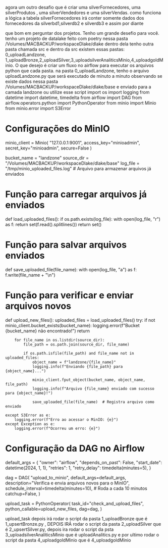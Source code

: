 
agora um outro desafio que é criar uma silverFornecedores, uma silverProdutos , uma silverVendedores e uma silverVendas. como funciona a lógica a tabela silverFornecedores irá conter somente dados dos fornecedores da silverbd1,silverdb2 e silverdb3 e assim por diante



que bom em perguntar dos projetos. Tenho um grande desefio para você. tenho um projeto de datalake feito com poetry nessa pasta /Volumes/MACBACKUP/workspaceDlake/dlake dentro dela tenho outra pasta chamada src e dentro da src existem essas pastas: 0_uploadLandzone, 1_uploadBronze,2_uploadSilver,3_uploadsilverAnaliticsMinio,4_uploadgoldMinio. O que desejo é criar um fluxo no airflow para executar os arquivos python que cada pasta. na pasta 0_uploadLandzone, tenho o arquivo  uploadLandzone.py que será executado de minuto a minuto observando se existe dados nessa pasta /Volumes/MACBACKUP/workspaceDlake/dlake/base e enviado para a camada landzone ou utilize esse script import os
import logging
from datetime import datetime, timedelta
from airflow import DAG
from airflow.operators.python import PythonOperator
from minio import Minio
from minio.error import S3Error

# Configurações do MinIO
minio_client = Minio(
    "127.0.0.1:9001",
    access_key="minioadmin",
    secret_key="minioadmin",
    secure=False
)

bucket_name = "landzone"
source_dir = "/Volumes/MACBACKUP/workspaceDlake/dlake/base"
log_file = "/tmp/minio_uploaded_files.log"  # Arquivo para armazenar arquivos já enviados

# Função para carregar arquivos já enviados
def load_uploaded_files():
    if os.path.exists(log_file):
        with open(log_file, "r") as f:
            return set(f.read().splitlines())
    return set()

# Função para salvar arquivos enviados
def save_uploaded_file(file_name):
    with open(log_file, "a") as f:
        f.write(file_name + "\n")

# Função para verificar e enviar arquivos novos
def upload_new_files():
    uploaded_files = load_uploaded_files()
    try:
        if not minio_client.bucket_exists(bucket_name):
            logging.error(f"Bucket {bucket_name} não encontrado!")
            return

        for file_name in os.listdir(source_dir):
            file_path = os.path.join(source_dir, file_name)

            if os.path.isfile(file_path) and file_name not in uploaded_files:
                object_name = f"landzone/{file_name}"
                logging.info(f"Enviando {file_path} para {object_name}...")

                minio_client.fput_object(bucket_name, object_name, file_path)
                logging.info(f"Arquivo {file_name} enviado com sucesso para {object_name}!")

                save_uploaded_file(file_name)  # Registra arquivo como enviado

    except S3Error as e:
        logging.error(f"Erro ao acessar o MinIO: {e}")
    except Exception as e:
        logging.error(f"Ocorreu um erro: {e}")

# Configuração da DAG no Airflow
default_args = {
    "owner": "airflow",
    "depends_on_past": False,
    "start_date": datetime(2024, 1, 1),
    "retries": 1,
    "retry_delay": timedelta(minutes=5),
}

dag = DAG(
    "upload_to_minio",
    default_args=default_args,
    description="Verifica e envia arquivos novos para o MinIO",
    schedule_interval=timedelta(minutes=10),  # Roda a cada 10 minutos
    catchup=False,
)

upload_task = PythonOperator(
    task_id="check_and_upload_files",
    python_callable=upload_new_files,
    dag=dag,
)

upload_task
 depois irá rodar o script da pasta 1_uploadBronze que é 1_upsertBronze.py , DEPOIS IRÁ rodar o script da pasta 2_uploadSilver que é 2_upsertSilver.py, depois ira rodar o script da psta 3_uploadsilverAnaliticsMinio que é uploadAnalitics.py e por ultimo rodar o script da pasta 4_uploadgoldMinio que é 4_uploadgoldMinio
